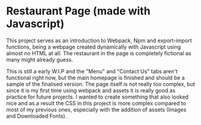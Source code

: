 # Restaurant Page (made with Javascript)

This project serves as an introduction to Webpack, Npm and export-import functions, being a webpage created dynamically with Javascript using almost no HTML at all. The restaurant in the page is completely fictional as many might already guess.

This is still a early W.I.P and the "Menu" and "Contact Us" tabs aren't functional right now, but the main homepage is finished and should be a sample of the finalised version. The page itself is not really too complex, but since it is my first time using webpack and assets it is really good as practice for future projects. I wanted to create something that also looked nice and as a result the CSS in this project is more complex compared to most of my previous ones, especially with the addition of assets (Images and Downloaded Fonts).
